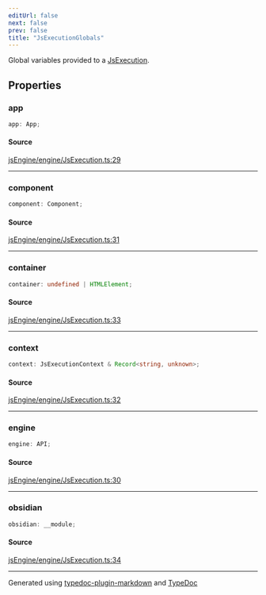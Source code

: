 ```yaml
---
editUrl: false
next: false
prev: false
title: "JsExecutionGlobals"
---
```


Global variables provided to a [JsExecution](/obsidian-js-engine-plugin-docs/api/engine/jsexecution/classes/jsexecution/).

## Properties

### app

```ts
app: App;
```

#### Source

[jsEngine/engine/JsExecution.ts:29](https://github.com/mProjectsCode/obsidian-js-engine-plugin/blob/0278a4c/jsEngine/engine/JsExecution.ts#L29)

***

### component

```ts
component: Component;
```

#### Source

[jsEngine/engine/JsExecution.ts:31](https://github.com/mProjectsCode/obsidian-js-engine-plugin/blob/0278a4c/jsEngine/engine/JsExecution.ts#L31)

***

### container

```ts
container: undefined | HTMLElement;
```

#### Source

[jsEngine/engine/JsExecution.ts:33](https://github.com/mProjectsCode/obsidian-js-engine-plugin/blob/0278a4c/jsEngine/engine/JsExecution.ts#L33)

***

### context

```ts
context: JsExecutionContext & Record<string, unknown>;
```

#### Source

[jsEngine/engine/JsExecution.ts:32](https://github.com/mProjectsCode/obsidian-js-engine-plugin/blob/0278a4c/jsEngine/engine/JsExecution.ts#L32)

***

### engine

```ts
engine: API;
```

#### Source

[jsEngine/engine/JsExecution.ts:30](https://github.com/mProjectsCode/obsidian-js-engine-plugin/blob/0278a4c/jsEngine/engine/JsExecution.ts#L30)

***

### obsidian

```ts
obsidian: __module;
```

#### Source

[jsEngine/engine/JsExecution.ts:34](https://github.com/mProjectsCode/obsidian-js-engine-plugin/blob/0278a4c/jsEngine/engine/JsExecution.ts#L34)

***

Generated using [typedoc-plugin-markdown](https://www.npmjs.com/package/typedoc-plugin-markdown) and [TypeDoc](https://typedoc.org/)

